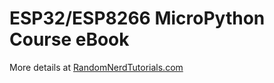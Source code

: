 # ESP32/ESP8266 MicroPython Course eBook
More details at [RandomNerdTutorials.com](https://randomnerdtutorials.com)
